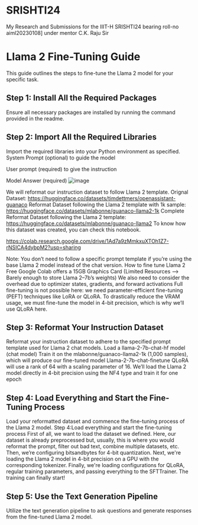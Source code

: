 # SRISHTI24
My Research and Submissions for the IIIT-H SRISHTI24 bearing roll-no aiml20230108] under mentor C.K. Raju Sir
# Llama 2 Fine-Tuning Guide

This guide outlines the steps to fine-tune the Llama 2 model for your specific task.

## Step 1: Install All the Required Packages

Ensure all necessary packages are installed by running the command provided in the readme.

## Step 2: Import All the Required Libraries

Import the required libraries into your Python environment as specified.
System Prompt (optional) to guide the model

User prompt (required) to give the instruction

Model Answer (required)
![image](https://github.com/Manoj010104/SRISHTI24/assets/120236387/ce5f437e-5905-46a5-9bc1-431a65ce4369)

We will reformat our instruction dataset to follow Llama 2 template.
Orignal Dataset: https://huggingface.co/datasets/timdettmers/openassistant-guanaco
Reformat Dataset following the Llama 2 template with 1k sample: https://huggingface.co/datasets/mlabonne/guanaco-llama2-1k
Complete Reformat Dataset following the Llama 2 template: https://huggingface.co/datasets/mlabonne/guanaco-llama2
To know how this dataset was created, you can check this notebook.

https://colab.research.google.com/drive/1Ad7a9zMmkxuXTOh1Z7-rNSICA4dybpM2?usp=sharing

Note: You don’t need to follow a specific prompt template if you’re using the base Llama 2 model instead of the chat version.
How to fine tune Llama 2
Free Google Colab offers a 15GB Graphics Card (Limited Resources --> Barely enough to store Llama 2–7b’s weights)
We also need to consider the overhead due to optimizer states, gradients, and forward activations
Full fine-tuning is not possible here: we need parameter-efficient fine-tuning (PEFT) techniques like LoRA or QLoRA.
To drastically reduce the VRAM usage, we must fine-tune the model in 4-bit precision, which is why we’ll use QLoRA here.


## Step 3: Reformat Your Instruction Dataset

Reformat your instruction dataset to adhere to the specified prompt template used for Llama 2 chat models.
Load a llama-2-7b-chat-hf model (chat model)
Train it on the mlabonne/guanaco-llama2-1k (1,000 samples), which will produce our fine-tuned model Llama-2-7b-chat-finetune
QLoRA will use a rank of 64 with a scaling parameter of 16. We’ll load the Llama 2 model directly in 4-bit precision using the NF4 type and train it for one epoch

## Step 4: Load Everything and Start the Fine-Tuning Process

Load your reformatted dataset and commence the fine-tuning process of the Llama 2 model.
Step 4:Load everything and start the fine-tuning process
First of all, we want to load the dataset we defined. Here, our dataset is already preprocessed but, usually, this is where you would reformat the prompt, filter out bad text, combine multiple datasets, etc.
Then, we’re configuring bitsandbytes for 4-bit quantization.
Next, we're loading the Llama 2 model in 4-bit precision on a GPU with the corresponding tokenizer.
Finally, we're loading configurations for QLoRA, regular training parameters, and passing everything to the SFTTrainer. The training can finally start!

## Step 5: Use the Text Generation Pipeline

Utilize the text generation pipeline to ask questions and generate responses from the fine-tuned Llama 2 model.
